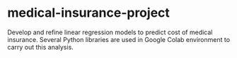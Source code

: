# medical-insurance-project
Develop and refine linear regression models to predict cost of medical insurance.
Several Python libraries are used in Google Colab environment to carry out this analysis.
